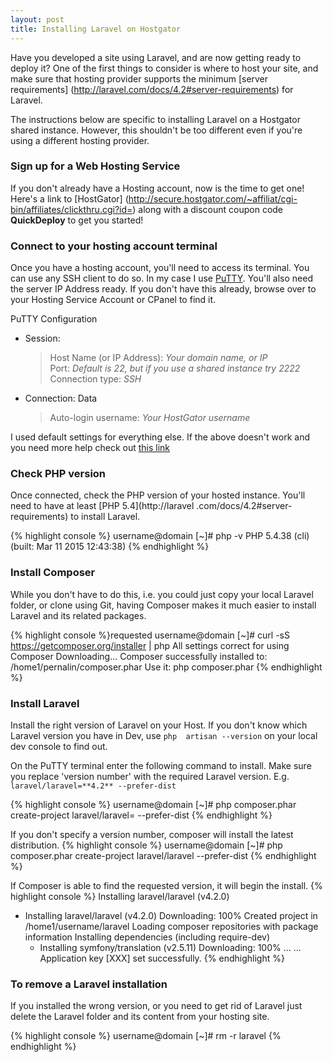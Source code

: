 ```yaml
---
layout: post
title: Installing Laravel on Hostgator
---
```


Have you developed a site using Laravel, and are now getting ready to deploy it? One of the first things to 
consider is where to host your site, and make sure that hosting provider supports the minimum [server requirements]
(http://laravel.com/docs/4.2#server-requirements) for Laravel.

The instructions below are specific to installing Laravel on a Hostgator shared instance. However, this shouldn't be 
too different even if you're using a different hosting provider.

### Sign up for a Web Hosting Service
If you don't already have a Hosting account, now is the time to get one! Here's a link to [HostGator]
(http://secure.hostgator.com/~affiliat/cgi-bin/affiliates/clickthru.cgi?id=) along with a discount coupon code 
**QuickDeploy** to get you started!

### Connect to your hosting account terminal
Once you have a hosting account, you'll need to access its terminal. You can use any SSH client to do so. In my 
case I use [PuTTY](http://www.putty.org/). You'll also need the server IP Address ready. If you don't have this 
already, browse over to your Hosting Service Account or CPanel to find it.

PuTTY Configuration  

*    Session:  
     > Host Name (or IP Address): *Your domain name, or IP*   
     > Port: *Default is 22, but if you use a shared instance try 2222*    
     > Connection type: *SSH*  
*    Connection: Data  
     > Auto-login username: *Your HostGator username*  

I used default settings for everything else. If the above doesn't work and you need more help check out [this 
link](https://support.hostgator.com/articles/specialized-help/technical/ssh-keying-through-putty-on-windows-or-linux)

### Check PHP version

Once connected, check the PHP version of your hosted instance. You'll need to have at least [PHP 5.4](http://laravel
.com/docs/4.2#server-requirements) to install Laravel. 

{% highlight console %}
username@domain [~]# php -v
PHP 5.4.38 (cli) (built: Mar 11 2015 12:43:38)
{% endhighlight %}  

### Install Composer
While you don't have to do this, i.e. you could just copy your local Laravel folder, or clone using Git, 
having Composer makes it much easier to install Laravel and its related packages.

{% highlight console %}requested
username@domain [~]# curl -sS https://getcomposer.org/installer | php
All settings correct for using Composer
Downloading...
Composer successfully installed to: /home1/pernalin/composer.phar
Use it: php composer.phar
{% endhighlight %}  

### Install Laravel
Install the right version of Laravel on your Host. If you don't know which Laravel version you have in Dev, use `php 
artisan --version` on your local dev console to find out.

On the PuTTY terminal enter the following command to install. Make sure you replace 'version number' with the 
required Laravel version. E.g. `laravel/laravel=**4.2** --prefer-dist`

{% highlight console %}
username@domain [~]# php composer.phar create-project laravel/laravel=<version number> --prefer-dist
{% endhighlight %}  

If you don't specify a version number, composer will install the latest distribution.
{% highlight console %}
username@domain [~]# php composer.phar create-project laravel/laravel --prefer-dist
{% endhighlight %}  

If Composer is able to find the requested version, it will begin the install.
{% highlight console %}
Installing laravel/laravel (v4.2.0)
  - Installing laravel/laravel (v4.2.0)
    Downloading: 100%
Created project in /home1/username/laravel
Loading composer repositories with package information
Installing dependencies (including require-dev)
      - Installing symfony/translation (v2.5.11)
        Downloading: 100%
        ...
        ...
Application key [XXX] set successfully.
{% endhighlight %} 

### To remove a Laravel installation
If you installed the wrong version, or you need to get rid of Laravel just delete the Laravel folder and its 
content from your hosting site.

{% highlight console %}
username@domain [~]# rm -r laravel
{% endhighlight %}